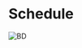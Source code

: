 # Schedule
![BD](https://user-images.githubusercontent.com/69969867/101283343-f901ae80-37d9-11eb-832b-061c774d1dc4.png)
